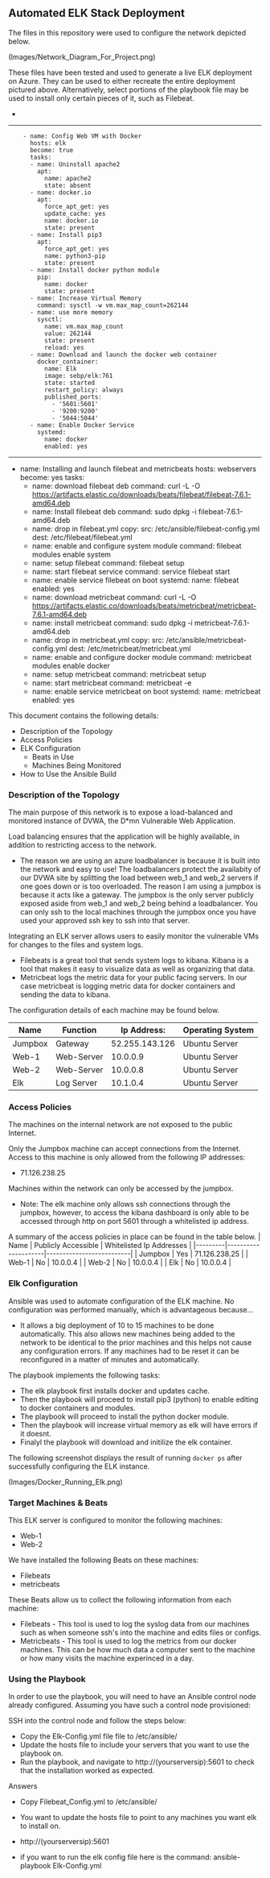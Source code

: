 ## Automated ELK Stack Deployment

The files in this repository were used to configure the network depicted below.

(Images/Network_Diagram_For_Project.png)

These files have been tested and used to generate a live ELK deployment on Azure. They can be used to either recreate the entire deployment pictured above. Alternatively, select portions of the playbook file may be used to install only certain pieces of it, such as Filebeat.

- 
---
        - name: Config Web VM with Docker
          hosts: elk
          become: true
          tasks:
          - name: Uninstall apache2
            apt:
              name: apache2
              state: absent
          - name: docker.io
            apt:
              force_apt_get: yes
              update_cache: yes
              name: docker.io
              state: present
          - name: Install pip3
            apt:
              force_apt_get: yes
              name: python3-pip
              state: present
          - name: Install docker python module
            pip:
              name: docker
              state: present
          - name: Increase Virtual Memory
            command: sysctl -w vm.max_map_count=262144
          - name: use more memory
            sysctl:
              name: vm.max_map_count
              value: 262144
              state: present
              reload: yes
          - name: Download and launch the docker web container
            docker_container:
              name: Elk
              image: sebp/elk:761
              state: started
              restart_policy: always
              published_ports:
                - '5601:5601'
                - '9200:9200'
                - '5044:5044'
          - name: Enable Docker Service
            systemd:
              name: docker
              enabled: yes
---
- name: Installing and launch filebeat and metricbeats
  hosts: webservers
  become: yes
  tasks:
  - name: download filebeat deb
    command: curl -L -O https://artifacts.elastic.co/downloads/beats/filebeat/filebeat-7.6.1-amd64.deb
  - name: Install filebeat deb
    command: sudo dpkg -i filebeat-7.6.1-amd64.deb
  - name: drop in filebeat.yml
    copy:
      src: /etc/ansible/filebeat-config.yml
      dest: /etc/filebeat/filebeat.yml
  - name: enable and configure system module
    command: filebeat modules enable system
  - name: setup filebeat
    command: filebeat setup
  - name: start filebeat service
    command: service filebeat start
  - name: enable service filebeat on boot
    systemd:
      name: filebeat
      enabled: yes
  - name: download metricbeat
    command: curl -L -O https://artifacts.elastic.co/downloads/beats/metricbeat/metricbeat-7.6.1-amd64.deb
  - name: install metricbeat
    command: sudo dpkg -i metricbeat-7.6.1-amd64.deb
  - name: drop in metricbeat.yml
    copy:
      src: /etc/ansible/metricbeat-config.yml
      dest: /etc/metricbeat/metricbeat.yml
  - name: enable and configure docker module
    command: metricbeat modules enable docker
  - name: setup metricbeat
    command: metricbeat setup
  - name: start metricbeat
    command: metricbeat -e
  - name: enable service metricbeat on boot
    systemd:
      name: metricbeat
      enabled: yes

This document contains the following details:
- Description of the Topology
- Access Policies
- ELK Configuration
  - Beats in Use
  - Machines Being Monitored
- How to Use the Ansible Build


### Description of the Topology

The main purpose of this network is to expose a load-balanced and monitored instance of DVWA, the D*mn Vulnerable Web Application.

Load balancing ensures that the application will be highly available, in addition to restricting access to the network.
- The reason we are using an azure loadbalancer is because it is built into the network and easy to use! The loadbalancers protect the availabity of our DVWA site by splitting the load between web_1 and web_2 servers if one goes down or is too overloaded. The reason I am using a jumpbox is because it acts like a gateway. The jumpbox is the only server publicly exposed aside from web_1 and web_2 being behind a loadbalancer. You can only ssh to the local machines through the jumpbox once you have used your approved ssh key to ssh into that server.

Integrating an ELK server allows users to easily monitor the vulnerable VMs for changes to the files and system logs.
- Filebeats is a great tool that sends system logs to kibana. Kibana is a tool that makes it easy to visualize data as well as organizing that data.
- Metricbeat logs the metric data for your public facing servers. In our case metricbeat is logging metric data for docker containers and sending the data to kibana.

The configuration details of each machine may be found below.

| Name    | Function   | Ip Address:    | Operating System |
|---------|------------|----------------|------------------|
| Jumpbox | Gateway    | 52.255.143.126 | Ubuntu Server    |
| Web-1   | Web-Server | 10.0.0.9       | Ubuntu Server    |
| Web-2   | Web-Server | 10.0.0.8       | Ubuntu Server    |
| Elk     | Log Server | 10.1.0.4       | Ubuntu Server    |

### Access Policies

The machines on the internal network are not exposed to the public Internet. 

Only the Jumpbox machine can accept connections from the Internet. Access to this machine is only allowed from the following IP addresses:
- 71.126.238.25

Machines within the network can only be accessed by the jumpbox.
- Note: The elk machine only allows ssh connections through the jumpbox, however, to access the kibana dashboard is only able to be accessed through http on port 5601 through a whitelisted ip address.

A summary of the access policies in place can be found in the table below.
| Name    | Publicly Accessible | Whitelisted Ip Addresses |
|---------|---------------------|--------------------------|
| Jumpbox | Yes                 | 71.126.238.25            |
| Web-1   | No                  | 10.0.0.4                 |
| Web-2   | No                  | 10.0.0.4                 |
| Elk     | No                  | 10.0.0.4                 |

### Elk Configuration

Ansible was used to automate configuration of the ELK machine. No configuration was performed manually, which is advantageous because...
- It allows a big deployment of 10 to 15 machines to be done automatically. This also allows new machines being added to the network to be identical to the prior machines and this helps not cause any configuration errors. If any machines had to be reset it can be reconfigured in a matter of minutes and automatically.

The playbook implements the following tasks:
- The elk playbook first installs docker and updates cache.
- Then the playbook will proceed to install pip3 (python) to enable editing to docker containers and modules.
- The playbook will proceed to install the python docker module.
- Then the playbook will increase virtual memory as elk will have errors if it doesnt.
- Finalyl the playbook will download and initilize the elk container.

The following screenshot displays the result of running `docker ps` after successfully configuring the ELK instance.

(Images/Docker_Running_Elk.png)

### Target Machines & Beats
This ELK server is configured to monitor the following machines:
- Web-1
- Web-2

We have installed the following Beats on these machines:
- Filebeats 
- metricbeats 

These Beats allow us to collect the following information from each machine:
- Filebeats - This tool is used to log the syslog data from our machines such as when someone ssh's into the machine and edits files or configs.
- Metricbeats - This tool is used to log the metrics from our docker machines. This can be how much data a computer sent to the machine or how many visits the machine experinced in a day.

### Using the Playbook
In order to use the playbook, you will need to have an Ansible control node already configured. Assuming you have such a control node provisioned: 

SSH into the control node and follow the steps below:
- Copy the Elk-Config.yml file file to /etc/ansible/
- Update the hosts file to include your servers that you want to use the playbook on.
- Run the playbook, and navigate to http://(yourserversip):5601 to check that the installation worked as expected.

Answers
- Copy Filebeat_Config.yml to /etc/ansible/
- You want to update the hosts file to point to any machines you want elk to install on.
- http://(yourserversip):5601

- if you want to run the elk config file here is the command:
ansible-playbook Elk-Config.yml